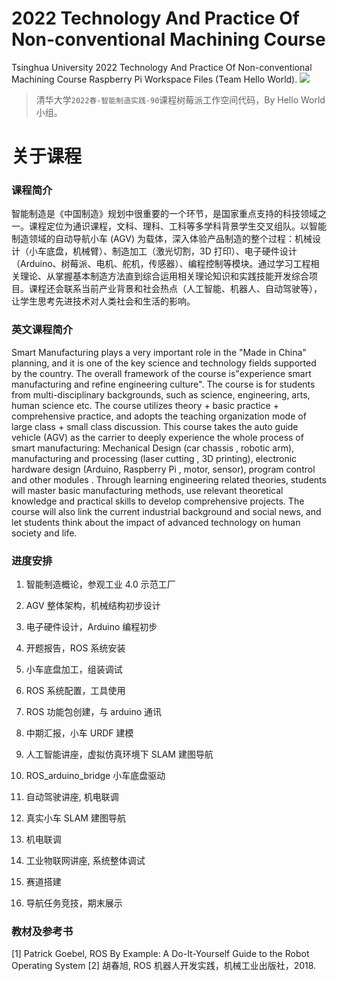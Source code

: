 # 2022 Technology And Practice Of Non-conventional Machining Course 
Tsinghua University 2022 Technology And Practice Of Non-conventional Machining Course Raspberry Pi Workspace Files (Team Hello World).
![](https://user-images.githubusercontent.com/79493862/173211236-1a98c622-ca24-4c50-85fd-060cba1ccf15.png)
> 清华大学`2022春-智能制造实践-90`课程树莓派工作空间代码，By Hello World 小组。

# 关于课程

### 课程简介

智能制造是《中国制造》规划中很重要的一个环节，是国家重点支持的科技领域之一。课程定位为通识课程，文科、理科、工科等多学科背景学生交叉组队。以智能制造领域的自动导航小车 (AGV) 为载体，深入体验产品制造的整个过程：机械设计（小车底盘，机械臂）、制造加工（激光切割，3D 打印）、电子硬件设计（Arduino、树莓派、电机、舵机，传感器）、编程控制等模块。通过学习工程相关理论、从掌握基本制造方法直到综合运用相关理论知识和实践技能开发综合项目。课程还会联系当前产业背景和社会热点（人工智能、机器人、自动驾驶等），让学生思考先进技术对人类社会和生活的影响。

### 英文课程简介

Smart Manufacturing plays a very important role in the "Made in China" planning, and it is one of the key science and technology fields supported by the country. The overall framework of the course is"experience smart manufacturing and refine engineering culture". The course is for students from multi-disciplinary backgrounds, such as science, engineering, arts, human science etc. The course utilizes theory + basic practice + comprehensive practice, and adopts the teaching organization mode of large class + small class discussion. This course takes the auto guide vehicle (AGV) as the carrier to deeply experience the whole process of smart manufacturing: Mechanical Design (car chassis , robotic arm), manufacturing and processing (laser cutting , 3D printing), electronic hardware design (Arduino, Raspberry Pi , motor, sensor), program control and other modules . Through learning engineering related theories, students will master basic manufacturing methods, use relevant theoretical knowledge and practical skills to develop comprehensive projects. The course will also link the current industrial background and social news, and let students think about the impact of advanced technology on human society and life.

### 进度安排

1. 智能制造概论，参观工业 4.0 示范工厂

2. AGV 整体架构，机械结构初步设计

3. 电子硬件设计，Arduino 编程初步

4. 开题报告，ROS 系统安装

5. 小车底盘加工，组装调试

6. ROS 系统配置，工具使用

7. ROS 功能包创建，与 arduino 通讯

8. 中期汇报，小车 URDF 建模

9. 人工智能讲座，虚拟仿真环境下 SLAM 建图导航

10. ROS_arduino_bridge 小车底盘驱动

11. 自动驾驶讲座, 机电联调

12. 真实小车 SLAM 建图导航

13. 机电联调

14. 工业物联网讲座, 系统整体调试

15. 赛道搭建

16. 导航任务竞技，期末展示

### 教材及参考书

[1] Patrick Goebel, ROS By Example: A Do-It-Yourself Guide to the Robot Operating System [2] 胡春旭, ROS 机器人开发实践，机械工业出版社，2018.
